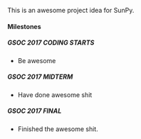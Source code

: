 This is an awesome project idea for SunPy.

#### Milestones

##### GSOC 2017 CODING STARTS

* Be awesome

##### GSOC 2017 MIDTERM

* Have done awesome shit

##### GSOC 2017 FINAL

* Finished the awesome shit.
